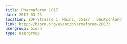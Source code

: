 ```yaml
---
title: Pharmaforum 2017
date: 2017-03-23
location: ZDF-Strasse 1, Mainz, 55127 , Deutschland
link: http://biorn.org/event/pharmaforum-2017/
usergroup: biorn
type: usergroup
---
```

